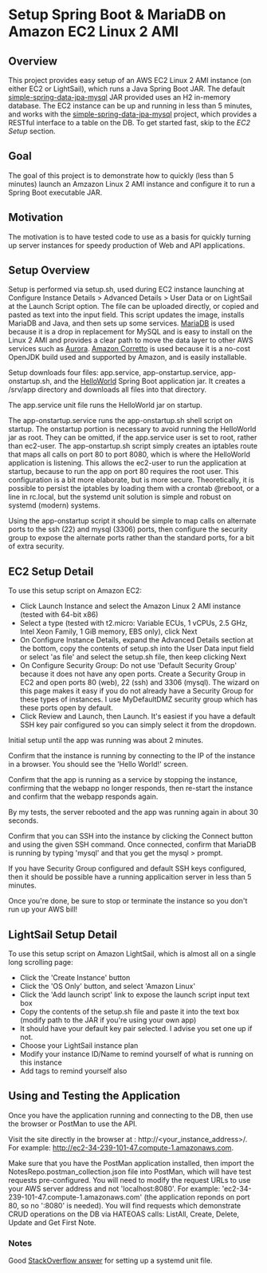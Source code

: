 # Setup Spring Boot & MariaDB on Amazon EC2 Linux 2 AMI

## Overview

This project provides easy setup of an AWS EC2 Linux 2 AMI instance (on either EC2 or LightSail), which runs a Java Spring Boot JAR. The default [simple-spring-data-jpa-mysql](https://github.com/kbaynes/simple-spring-data-jpa-mysql) JAR provided uses an H2 in-memory database. The EC2 instance can be up and running in less than 5 minutes, and works with the [simple-spring-data-jpa-mysql](https://github.com/kbaynes/simple-spring-data-jpa-mysql) project, which provides a RESTful interface to a table on the DB. To get started fast, skip to the *EC2 Setup* section.

## Goal

The goal of this project is to demonstrate how to quickly (less than 5 minutes) launch an Amzazon Linux 2 AMI instance and configure it to run a Spring Boot executable JAR.

## Motivation

The motivation is to have tested code to use as a basis for quickly turning up server instances for speedy production of Web and API applications.

## Setup Overview

Setup is performed via setup.sh, used during EC2 instance launching at Configure Instance Details > Advanced Details > User Data or on LightSail at the Launch Script option. The file can be uploaded directly, or copied and pasted as text into the input field. This script updates the image, installs MariaDB and Java, and then sets up some services. [MariaDB](https://aws.amazon.com/rds/mariadb/) is used because it is a drop in replacement for MySQL and is easy to install on the Linux 2 AMI and provides a clear path to move the data layer to other AWS services such as [Aurora](https://aws.amazon.com/rds/aurora/). [Amazon Corretto](https://aws.amazon.com/corretto/) is used because it is a no-cost OpenJDK build used and supported by Amazon, and is easily installable.

Setup downloads four files: app.service, app-onstartup.service, app-onstartup.sh, and the [HelloWorld](https://github.com/kbaynes/docker-springboot-helloworld) Spring Boot application jar. It creates a /srv/app directory and downloads all files into that directory.

The app.service unit file runs the HelloWorld jar on startup.

The app-onstartup.service runs the app-onstartup.sh shell script on startup. The onstartup portion is necessary to avoid running the HelloWorld jar as root. They can be omitted, if the app.service user is set to root, rather than ec2-user. The app-onstartup.sh script simply creates an iptables route that maps all calls on port 80 to port 8080, which is where the HelloWorld application is listening. This allows the ec2-user to run the application at startup, because to run the app on port 80 requires the root user. This configuration is a bit more elaborate, but is more secure. Theoretically, it is possible to persist the iptables by loading them with a crontab @reboot, or a line in rc.local, but the systemd unit solution is simple and robust on systemd (modern) systems.

Using the app-onstartup script it should be simple to map calls on alternate ports to the ssh (22) and mysql (3306) ports, then configure the security group to expose the alternate ports rather than the standard ports, for a bit of extra security.

## EC2 Setup Detail

To use this setup script on Amazon EC2:
- Click Launch Instance and select the Amazon Linux 2 AMI instance (tested with 64-bit x86)
- Select a type (tested with t2.micro: Variable ECUs, 1 vCPUs, 2.5 GHz, Intel Xeon Family, 1 GiB memory, EBS only), click Next
- On Configure Instance Details, expand the Advanced Details section at the bottom, copy the contents of setup.sh into the User Data input field or select 'as file' and select the setup.sh file, then keep clicking Next
- On Configure Security Group: Do not use 'Default Security Group' because it does not have any open ports. Create a Security Group in EC2 and open ports 80 (web), 22 (ssh) and 3306 (mysql). The wizard on this page makes it easy if you do not already have a Security Group for these types of instances. I use MyDefaultDMZ security group which has these ports open by default.
- Click Review and Launch, then Launch. It's easiest if you have a default SSH key pair configured so you can simply select it from the dropdown.

Initial setup until the app was running was about 2 minutes.

Confirm that the instance is running by connecting to the IP of the instance in a browser. You should see the 'Hello World!' screen.

Confirm that the app is running as a service by stopping the instance, confirming that the webapp no longer responds, then re-start the instance and confirm that the webapp responds again.

By my tests, the server rebooted and the app was running again in about 30 seconds.

Confirm that you can SSH into the instance by clicking the Connect button and using the given SSH command. Once connected, confirm that MariaDB is running by typing 'mysql' and that you get the mysql > prompt.

If you have Security Group configured and default SSH keys configured, then it should be possible have a running applicaition server in less than 5 minutes.

Once you're done, be sure to stop or terminate the instance so you don't run up your AWS bill!

## LightSail Setup Detail

To use this setup script on Amazon LightSail, which is almost all on a single long scrolling page:
- Click the 'Create Instance' button
- Click the 'OS Only' button, and select 'Amazon Linux'
- Click the 'Add launch script' link to expose the launch script input text box
- Copy the contents of the setup.sh file and paste it into the text box (modify path to the JAR if you're using your own app)
- It should have your default key pair selected. I advise you set one up if not.
- Choose your LightSail instance plan
- Modify your instance ID/Name to remind yourself of what is running on this instance
- Add tags to remind yourself also


## Using and Testing the Application

Once you have the application running and connecting to the DB, then use the browser or PostMan to use the API.

Visit the site directly in the browser at : http://<your_instance_address>/. For example: http://ec2-34-239-101-47.compute-1.amazonaws.com.

Make sure that you have the PostMan application installed, then import the NotesRepo.postman_collection.json file into PostMan, which will have test requests pre-configured. You will need to modify the request URLs to use your AWS server address and not 'localhost:8080'. For example: 'ec2-34-239-101-47.compute-1.amazonaws.com' (the application reponds on port 80, so no ':8080' is needed). You will find requests which demonstrate CRUD operations on the DB via HATEOAS calls: ListAll, Create, Delete, Update and Get First Note.

### Notes

Good [StackOverflow answer](https://stackoverflow.com/questions/21503883/spring-boot-application-as-a-service/22121547#22121547) for setting up a systemd unit file.
